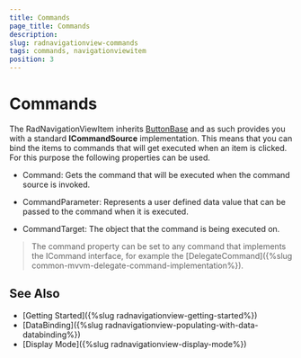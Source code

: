 ```yaml
---
title: Commands
page_title: Commands
description:
slug: radnavigationview-commands
tags: commands, navigationviewitem
position: 3
---
```


# Commands

The RadNavigationViewItem inherits [ButtonBase](https://docs.microsoft.com/en-us/dotnet/api/system.windows.controls.primitives.buttonbase?view=netframework-4.7.2) and as such provides you with a standard __ICommandSource__ implementation. This means that you can bind the items to commands that will get executed when an item is clicked. For this purpose the following properties can be used.

* Command: Gets the command that will be executed when the command source is invoked.

* CommandParameter: Represents a user defined data value that can be passed to the command when it is executed.

* CommandTarget: The object that the command is being executed on.

>The command property can be set to any command that implements the ICommand interface, for example the [DelegateCommand]({%slug common-mvvm-delegate-command-implementation%}).

## See Also

* [Getting Started]({%slug radnavigationview-getting-started%})
* [DataBinding]({%slug radnavigationview-populating-with-data-databinding%})
* [Display Mode]({%slug radnavigationview-display-mode%})